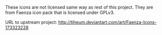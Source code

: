 These icons are not licensed same way as rest of this project. They are from
Faenza icon pack that is licensed under GPLv3.

URL to upstream project: http://tiheum.deviantart.com/art/Faenza-Icons-173323228
